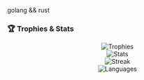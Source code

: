 golang && rust

### 🏆 Trophies & Stats

<p align="center">
  <img src="https://github-profile-trophy.vercel.app/?username=ryo-ma&theme=dark_lover" alt="Trophies">
  <br>
  <img src="https://github-readme-stats.vercel.app/api?username=germanized&theme=dark&show_icons=true&hide_border=true" alt="Stats" />
  <br>
  <img src="https://github-readme-streak-stats.herokuapp.com?user=Germanized&theme=dark&hide_border=true" alt="Streak" />
  <br>
  <img src="https://github-readme-stats.vercel.app/api/top-langs?username=germanized&layout=compact&theme=dark&hide_border=true" alt="Languages" />
</p>

